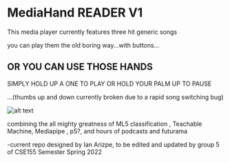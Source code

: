 # MediaHand READER V1

This media player currently features three hit generic songs 

you can play them the old boring way...with buttons...

## OR YOU CAN USE THOSE HANDS 

 SIMPLY HOLD UP A ONE TO PLAY OR HOLD YOUR PALM UP TO PAUSE
 
 
 ...(thumbs up and down currently broken due to a rapid song switching bug)





![alt text](https://media.makeameme.org/created/put-your-hands-3322bdcae1.jpg)









combining the all mighty greatness of ML5 classification , Teachable Machine, Mediapipe , p5?, and hours of podcasts and futurama


-current repo designed by Ian Arizpe, to be edited and updated by group 5 of CSE155 Semester Spring 2022
